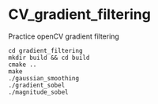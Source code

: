 # CV_gradient_filtering
Practice openCV gradient filtering
```
cd gradient_filtering
mkdir build && cd build
cmake ..
make
./gaussian_smoothing
./gradient_sobel
./magnitude_sobel
```

